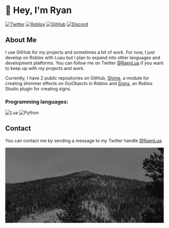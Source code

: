 # :wave: Hey, I'm Ryan

[![Twitter](https://img.shields.io/badge/-Twitter-1DA1F2?logo=twitter&logoColor=white)](https://twitter.com/RaenLua)
[![Roblox](https://img.shields.io/badge/-Roblox-000000?logo=roblox&logoColor=white)](https://www.roblox.com/users/345072461/profile)
[![GitHub](https://img.shields.io/badge/-GitHub-181717?logo=github&logoColor=white)](https://github.com/RyanLua)
[![Discord](https://img.shields.io/badge/-Discord-5865F2?logo=discord&logoColor=white)](https://discord.com/invite/ET7k2nmU)

## About Me

I use GitHub for my projects and sometimes a bit of work. For now, I just develop on Roblox with Luau but I plan to expand into other languages and development platforms. You can follow me on Twitter [@RaenLua](https://twitter.com/RaenLua) if you want to keep up with my projects and work.

Currently, I have 2 public repositories on GitHub, [Shime](https://github.com/RyanLua/Shime), a module for creating shimmer effects on GuiObjects in Roblox and [Signs](https://github.com/RyanLua/Signs), an Roblox Studio plugin for creating signs.

### Programming languages: 
![Lua](https://img.shields.io/badge/-Lua-2C2D72?logo=lua) ![Python](https://img.shields.io/badge/-Python-3776AB?logo=python&logoColor=white)

## Contact

You can contact me by sending a message to my Twitter handle [@RaenLua](https://twitter.com/RaenLua).

![Banner](Ryan%20Profile%20Banner.png)
